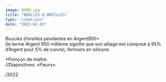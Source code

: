 ```yaml
---
image: 05BO.jpg
title: "BOUCLES D'OREILLES"
type: "creations"
date: "2022-01-05"
---
```


Boucles d’oreilles pendantes en Argent950*  
 (le terme Argent 950 millième signifie que son alliage est composé à 95% d’Argent pour 5% de cuivre), fermoirs en silicone.  

*Poinçon de maître.  
//Diapositives: «Fleurs».

/2022
